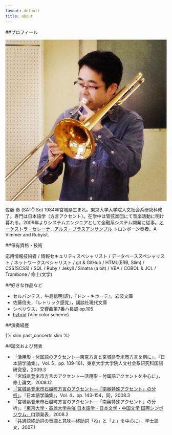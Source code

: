```yaml
---
layout: default
title: about
---
```


##プロフィール

<div class="profile-photo"><img class="profile" src="/assets/profile.jpg"></div>

<span class="no-wrap">佐藤 奏</span> (SATŌ&nbsp;Sō) 1984年宮城県生まれ。東京大学大学院人文社会系研究科修了。専門は日本語学（方言アクセント）。在学中は管弦楽団にて音楽活動に明け暮れる。2009年よりシステムエンジニアとして金融系システム開発に従事。[オーケストラ・セレーナ](http://o-serena.jp/)，[アルス・ブラスアンサンブル](http://arsbrass.org/) トロンボーン奏者。A Vimmer and Rubyist.

##保有資格・技術

応用情報技術者 / 情報セキュリティスペシャリスト / データベーススペシャリスト / ネットワークスペシャリスト / git & GitHub / HTML(ERB, Slim) / CSS(SCSS) / SQL / Ruby / Jekyll / Sinatra (a bit) / VBA / COBOL & JCL / Trombone / 修士(文学)

##好きな作品など

- セルバンテス，牛島信明(訳)，『ドン・キホーテ』，岩波文庫
- 佐藤信夫，『レトリック感覚』，講談社現代文庫
- シベリウス，交響曲第7番ハ長調 op.105
- [hybrid](https://github.com/w0ng/vim-hybrid) (Vim color scheme)

##演奏経歴

{% slim past_concerts.slim %}

##論文および発表

- [「活用形・付属語のアクセント—東京方言と宮城県登米市方言を例に」](http://hdl.handle.net/2261/25258)，『日本語学論集』，Vol. 5，pp. 109-161，東京大学大学院人文社会系研究科国語研究室，2009.3
- 「宮城県登米市方言のアクセント—活用形・付属語アクセントを中心に」，修士論文，2008.12
- [「宮城県登米市石越町方言のアクセント—「南奥特殊アクセント」の分析」](http://hdl.handle.net/2261/9807)，『日本語学論集』，Vol. 4，pp. 143-154，同，2008.3
- 「宮城県登米市石越町方言のアクセント—「南奥特殊アクセント」の分析」，[「東京大学・高麗大学共催 日本語学・日本文学・中国文学 国際シンポジウム」](http://www.l.u-tokyo.ac.jp/news/2008/348.html)口頭発表，2008.2
- 「共通語終助詞の音調と意味—終助詞「ね」と「よ」を中心に」，学士論文，2007.1

